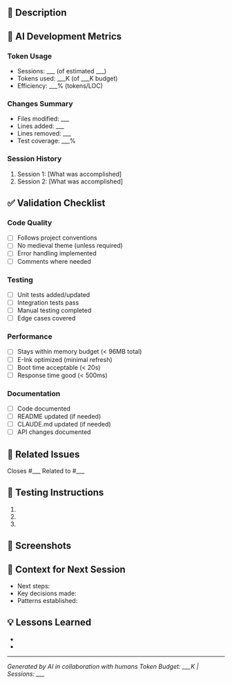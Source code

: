 ## 📝 Description
<!-- What does this PR do? -->

## 🤖 AI Development Metrics

### Token Usage
- Sessions: ___ (of estimated ___)
- Tokens used: ___K (of ___K budget)
- Efficiency: ___% (tokens/LOC)

### Changes Summary
- Files modified: ___
- Lines added: ___
- Lines removed: ___
- Test coverage: ___%

### Session History
<!-- Brief summary of each AI session -->
1. Session 1: [What was accomplished]
2. Session 2: [What was accomplished]

## ✅ Validation Checklist

### Code Quality
- [ ] Follows project conventions
- [ ] No medieval theme (unless required)
- [ ] Error handling implemented
- [ ] Comments where needed

### Testing
- [ ] Unit tests added/updated
- [ ] Integration tests pass
- [ ] Manual testing completed
- [ ] Edge cases covered

### Performance
- [ ] Stays within memory budget (< 96MB total)
- [ ] E-Ink optimized (minimal refresh)
- [ ] Boot time acceptable (< 20s)
- [ ] Response time good (< 500ms)

### Documentation
- [ ] Code documented
- [ ] README updated (if needed)
- [ ] CLAUDE.md updated (if needed)
- [ ] API changes documented

## 🔗 Related Issues
Closes #___
Related to #___

## 🧪 Testing Instructions
<!-- How to test these changes -->
1. 
2. 
3. 

## 📸 Screenshots
<!-- If applicable, especially for UI changes -->

## 🎯 Context for Next Session
<!-- If AI work continues -->
- Next steps:
- Key decisions made:
- Patterns established:

## 💡 Lessons Learned
<!-- What worked well or poorly for AI implementation -->
- 
- 

---
*Generated by AI in collaboration with humans*
*Token Budget: ___K | Sessions: ___*